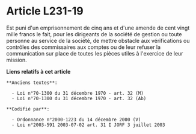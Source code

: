 # Article L231-19

Est puni d'un emprisonnement de cinq ans et d'une amende de cent vingt mille francs le fait, pour les dirigeants de la
société de gestion ou toute personne au service de la société, de mettre obstacle aux vérifications ou contrôles des
commissaires aux comptes ou de leur refuser la communication sur place de toutes les pièces utiles à l'exercice de leur
mission.

**Liens relatifs à cet article**

	**Anciens textes**:

	  - Loi n°70-1300 du 31 décembre 1970 - art. 32 (M)
	  - Loi n°70-1300 du 31 décembre 1970 - art. 32 (Ab)

	**Codifié par**:

	  - Ordonnance n°2000-1223 du 14 décembre 2000 (V)
	  - Loi n°2003-591 2003-07-02 art. 31 I JORF 3 juillet 2003

